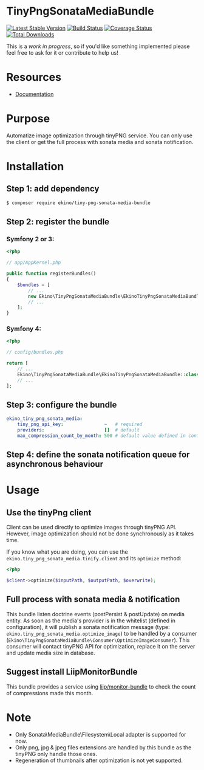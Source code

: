 TinyPngSonataMediaBundle
========================

[![Latest Stable Version](https://poser.pugx.org/ekino/tiny-png-sonata-media-bundle/v/stable)](https://packagist.org/packages/ekino/tiny-png-sonata-media)
[![Build Status](https://travis-ci.org/ekino/EkinoTinyPngSonataMediaBundle.svg?branch=master)](https://travis-ci.org/ekino/EkinoTinyPngSonataMediaBundle)
[![Coverage Status](https://coveralls.io/repos/ekino/EkinoTinyPngSonataMediaBundle/badge.svg?branch=master&service=github)](https://coveralls.io/github/ekino/EkinoTinyPngSonataMediaBundle?branch=master)
[![Total Downloads](https://poser.pugx.org/ekino/tiny-png-sonata-media-bundle/downloads)](https://packagist.org/packages/ekino/tiny-png-sonata-media-bundle)

This is a *work in progress*, so if you'd like something implemented please
feel free to ask for it or contribute to help us!

# Resources
- [Documentation](./00-docs.md)

# Purpose

Automatize image optimization through tinyPNG service. You can only use the client or get the full process with 
sonata media and sonata notification.

# Installation

## Step 1: add dependency

```bash
$ composer require ekino/tiny-png-sonata-media-bundle
```

## Step 2: register the bundle

### Symfony 2 or 3:

```php
<?php

// app/AppKernel.php

public function registerBundles()
{
    $bundles = [
        // ...
        new Ekino\TinyPngSonataMediaBundle\EkinoTinyPngSonataMediaBundle(),
        // ...
    ];
}
```

### Symfony 4:

```php
<?php

// config/bundles.php

return [
    // ...
    Ekino\TinyPngSonataMediaBundle\EkinoTinyPngSonataMediaBundle::class => ['all' => true],
    // ...
];
```

## Step 3: configure the bundle

```yaml
ekino_tiny_png_sonata_media:
    tiny_png_api_key:               ~   # required
    providers:                      []  # default
    max_compression_count_by_month: 500 # default value defined in config
```

## Step 4: define the sonata notification queue for asynchronous behaviour

# Usage

## Use the tinyPng client

Client can be used directly to optimize images through tinyPNG API. However, image optimization should not be done 
synchronously as it takes time.

If you know what you are doing, you can use the `ekino.tiny_png_sonata_media.tinify.client` and its `optimize` method:

```php
<?php

$client->optimize($inputPath, $outputPath, $overwrite);
```

## Full process with sonata media & notification

This bundle listen doctrine events (postPersist & postUpdate) on media entity. As soon as the media's provider is in 
the whitelist (defined in configuration), it will publish a sonata notification message 
(type: `ekino.tiny_png_sonata_media.optimize_image`) to be handled by a consumer 
(`Ekino\TinyPngSonataMediaBundle\Consumer\OptimizeImageConsumer`). This consumer will contact tinyPNG API for 
optimization, replace it on the server and update media size in database.

## Suggest install LiipMonitorBundle

This bundle provides a service using [liip/monitor-bundle][1] to check the count of compressions made this month. 

# Note

- Only Sonata\MediaBundle\Filesystem\Local adapter is supported for now.
- Only png, jpg & jpeg files extensions are handled by this bundle as the tinyPNG only handle those ones.
- Regeneration of thumbnails after optimization is not yet supported.

[1]: https://github.com/liip/LiipMonitorBundle

